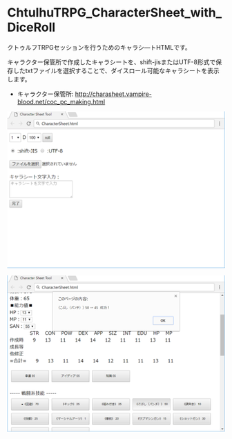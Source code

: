 # ChtulhuTRPG_CharacterSheet_with_DiceRoll
クトゥルフTRPGセッションを行うためのキャラシ―トHTMLです。

キャラクター保管所で作成したキャラシートを、shift-jisまたはUTF-8形式で保存したtxtファイルを選択することで、ダイスロール可能なキャラシートを表示します。

- キャラクター保管所: http://charasheet.vampire-blood.net/coc_pc_making.html

![ScreenShot1](https://github.com/Fuca000/ChtulhuTRPG_CharacterSheet_with_DiceRoll/blob/master/images/characterSheetIntro1.png "ScreenShot1")

![ScreenShot2](https://github.com/Fuca000/ChtulhuTRPG_CharacterSheet_with_DiceRoll/blob/master/images/characterSheetIntro2.png "ScreenShot2")

